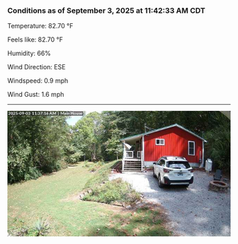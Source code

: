 ### Conditions as of September 3, 2025 at 11:42:33 AM CDT 

Temperature: 82.70 &deg;F

Feels like: 82.70 &deg;F

Humidity: 66%

Wind Direction: ESE

Windspeed: 0.9 mph

Wind Gust: 1.6 mph

---

<img src="./images/latest.jpeg"/>


